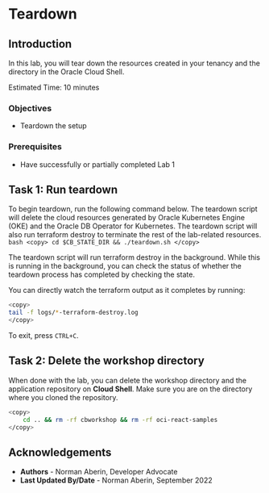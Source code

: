 # Teardown

## Introduction

In this lab, you will tear down the resources created in your tenancy and the directory in the Oracle Cloud Shell.

Estimated Time: 10 minutes

### Objectives

* Teardown the setup

### Prerequisites

* Have successfully or partially completed Lab 1

## Task 1: Run teardown

To begin teardown, run the following command below. The teardown script will delete the cloud resources generated by Oracle Kubernetes Engine (OKE) and the Oracle DB Operator for Kubernetes. The teardown script will also run terraform destroy to terminate the rest of the lab-related resources.
    ```bash
    <copy>
    cd $CB_STATE_DIR && ./teardown.sh
    </copy>
    ```

The teardown script will run terraform destroy in the background. While this is running in the background, you can check the status of whether the teardown process has completed by checking the state. 

You can directly watch the terraform output as it completes by running:
```bash
<copy>
tail -f logs/*-terraform-destroy.log
</copy>
```
To exit, press `CTRL+C`.


## Task 2: Delete the workshop directory
When done with the lab, you can delete the workshop directory and the application repository on __Cloud Shell__. Make sure you are on the directory where you cloned the repository.

```bash
<copy>
    cd .. && rm -rf cbworkshop && rm -rf oci-react-samples
</copy>
```

## Acknowledgements

* **Authors** - Norman Aberin, Developer Advocate
* **Last Updated By/Date** - Norman Aberin, September 2022
